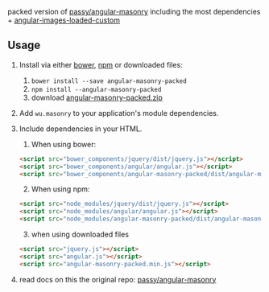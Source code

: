 packed version of [passy/angular-masonry](https://github.com/passy/angular-masonry) including the most dependencies + [angular-images-loaded-custom](https://github.com/JohnnyTheTank/angular-images-loaded-custom)

## Usage
1. Install via either [bower](http://bower.io/), [npm](https://www.npmjs.com/) or downloaded files:
    1. `bower install --save angular-masonry-packed`
    2. `npm install --angular-masonry-packed`
    3. download [angular-masonry-packed.zip](https://github.com/JohnnyTheTank/angular-masonry-packed/zipball/master)
2. Add `wu.masonry` to your application's module dependencies.
3. Include dependencies in your HTML.
    1. When using bower:
    ```html
    <script src="bower_components/jquery/dist/jquery.js"></script>
    <script src="bower_components/angular/angular.js"></script>
    <script src="bower_components/angular-masonry-packed/dist/angular-masonry-packed.min.js"></script>
    ```
    2. When using npm:
    ```html
    <script src="node_modules/jquery/dist/jquery.js"></script>
    <script src="node_modules/angular/angular.js"></script>
    <script src="node_modules/angular-masonry-packed/dist/angular-masonry-packed.min.js"></script>
    ```
    3. when using downloaded files
    ```html
    <script src="jquery.js"></script>
    <script src="angular.js"></script>
    <script src="angular-masonry-packed.min.js"></script>
    ```
        
4. read docs on this the original repo: [passy/angular-masonry](https://github.com/passy/angular-masonry)